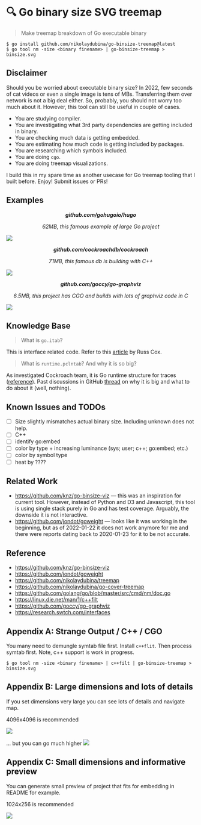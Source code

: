 # 🔍 Go binary size SVG treemap

> Make treemap breakdown of Go executable binary

```
$ go install github.com/nikolaydubina/go-binsize-treemap@latest
$ go tool nm -size <binary finename> | go-binsize-treemap > binsize.svg
```

## Disclaimer

Should you be worried about executable binary size?
In 2022, few seconds of cat videos or even a single image is tens of MBs.
Transferring them over network is not a big deal either.
So, probably, you should not worry too much about it.
However, this tool can still be useful in couple of cases.
- You are studying compiler.
- You are investigating what 3rd party dependencies are getting included in binary.
- You are checking much data is getting embedded.
- You are estimating how much code is getting included by packages.
- You are researching which symbols included.
- You are doing `cgo`.
- You are doing treemap visualizations. 
 
I build this in my spare time as another usecase for Go treemap tooling that I built before. Enjoy! Submit issues or PRs!

## Examples

_<b><p align="center">github.com/gohugoio/hugo</p></b>_
_<p align="center">62MB, this famous example of large Go project</p>_
![](./docs/hugo.svg)

_<b><p align="center">github.com/cockroachdb/cockroach</p></b>_
_<p align="center">71MB, this famous db is building with C++</p>_
![](./docs/cockroach.svg)

_<b><p align="center">github.com/goccy/go-graphviz</p></b>_
_<p align="center">6.5MB, this project has CGO and builds with lots of graphviz code in C</p>_
![](./docs/go-graphviz.svg)

## Knowledge Base

> What is `go.itab`?

This is interface related code.
Refer to this [article](https://research.swtch.com/interfaces) by Russ Cox.

> What is `runtime.pclntab`? And why it is so big?

As investigated Cockroach team, it is Go runtime structure for traces ([reference](https://www.cockroachlabs.com/blog/go-file-size/)).
Past discussions in GitHub [thread](https://github.com/golang/go/issues/36313) on why it is big and what to do about it (well, nothing).

## Known Issues and TODOs

- [ ] Size slightly mismatches actual binary size. Including unknown does not help.
- [ ] C++
- [ ] identify go:embed
- [ ] color by type + increasing luminance (sys; user; c++; go:embed; etc.)
- [ ] color by symbol type
- [ ] heat by ????

## Related Work

- https://github.com/knz/go-binsize-viz — this was an inspiration for current tool. However, instead of Python and D3 and Javascript, this tool is using single stack purely in Go and has test coverage. Arguably, the downside it is not interactive.
- https://github.com/jondot/goweight — looks like it was working in the beginning, but as of 2022-01-22 it does not work anymore for me and there were reports dating back to 2020-01-23 for it to be not accurate.

## Reference

- https://github.com/knz/go-binsize-viz
- https://github.com/jondot/goweight
- https://github.com/nikolaydubina/treemap
- https://github.com/nikolaydubina/go-cover-treemap
- https://github.com/golang/go/blob/master/src/cmd/nm/doc.go
- https://linux.die.net/man/1/c++filt
- https://github.com/goccy/go-graphviz
- https://research.swtch.com/interfaces

## Appendix A: Strange Output / C++ / CGO

You many need to demungle symtab file first. Install `c++flit`. Then process symtab first.
Note, c++ support is work in progress.

```
$ go tool nm -size <binary finename> | c++filt | go-binsize-treemap > binsize.svg
```

## Appendix B: Large dimensions and lots of details

If you set dimensions very large you can see lots of details and navigate map.

4096x4096 is recommended

![](./docs/hugo-4096x4096.svg)

... but you can go much higher
![](./docs/hugo-16384x16384.svg)

## Appendix C: Small dimensions and informative preview

You can generate small preview of project that fits for embedding in README for example.

1024x256 is recommended

![](./docs/hugo-1024x256.svg)
